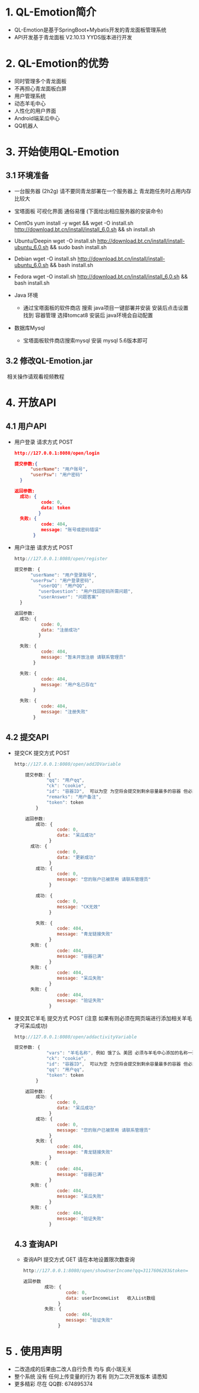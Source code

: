 # 1. QL-Emotion简介

- QL-Emotion是基于SpringBoot+Mybatis开发的青龙面板管理系统
- API开发基于青龙面板 V2.10.13   YYDS版本进行开发

# 2. QL-Emotion的优势

- 同时管理多个青龙面板
- 不再担心青龙面板白屏
- 用户管理系统
- 动态羊毛中心
- 人性化的用户界面
- Android端呆瓜中心
- QQ机器人

# 3. 开始使用QL-Emotion

## 3.1 环境准备

-  一台服务器 (2h2g) 请不要同青龙部署在一个服务器上 青龙跑任务时占用内存比较大
-  宝塔面板 可视化界面 通俗易懂 (下面给出相应服务器的安装命令)
  - CentOs                    yum install -y wget && wget -O install.sh http://download.bt.cn/install/install_6.0.sh && sh install.sh
  - Ubuntu/Deepin        wget -O install.sh http://download.bt.cn/install/install-ubuntu_6.0.sh && sudo bash install.sh
  - Debian                     wget -O install.sh http://download.bt.cn/install/install-ubuntu_6.0.sh && bash install.sh
  - Fedora                     wget -O install.sh http://download.bt.cn/install/install_6.0.sh && bash install.sh

- Java 环境 

  -  通过宝塔面板的软件商店 搜索 java项目一键部署并安装 安装后点击设置找到 容器管理 选择tomcat8 安装后 java环境会自动配置

    

- 数据库Mysql
  -  宝塔面板软件商店搜索mysql 安装 mysql 5.6版本即可

## 3.2 修改QL-Emotion.jar

​	相关操作请观看视频教程

# 4.  开放API

## 4.1 用户API

- 用户登录  请求方式  POST

  ```json
  http://127.0.0.1:8080/open/login
  
  提交参数:{
      	"userName": "用户账号",
      	"userPsw": "用户密码"
  	}
  
  返回参数:
  	成功: { 
          	code: 0, 
          	data: token
           }
  	失败: {
          	code: 404,
          	message: "账号或密码错误"
      	 }
  ```

  

- 用户注册 请求方式 POST

  ```js
  http://127.0.0.1:8080/open/register
  
  提交参数: {
      	"userName": "用户登录账号",
  		"userPsw": "用户登录密码",
           "userQQ": "用户QQ",
           "userQuestion": "用户找回密码所需问题",
           "userAnswer": "问题答案"
  	}
  
  返回参数:
  	成功: { 
          	code: 0, 
          	data: "注册成功"
           }
  
  	失败: {
          	code: 404,
          	message: "暂未开放注册 请联系管理员"
      	 }
  
  	失败: {
          	code: 404,
          	message: "用户名已存在"
      	 }
  
  	失败: {
          	code: 404,
          	message: "注册失败"
      	 }
  ```

  

## 4.2 提交API

- 提交CK  提交方式 POST

  ```js
  http://127.0.0.1:8080/open/addJDVariable
  
      提交参数: {
              "qq": "用户qq",
              "ck": "cookie",
              "id": "容器ID",  可以为空 为空将会提交到剩余容量最多的容器 但必须有此字段
              "remarks": "用户备注",
              "token": token
          }
  
      返回参数:
          成功: { 
                  code: 0, 
                  data: "呆瓜成功"
               }
  	    成功: { 
                  code: 0, 
                  data: "更新成功"
               }
          成功: {
                  code: 0,
                  message: "您的账户已被禁用 请联系管理员"
               }
  
          成功: {
                  code: 0,
                  message: "CK无效"
               }
  
          失败: {
                  code: 404,
                  message: "青龙链接失败"
               }
  		失败: {
                  code: 404,
                  message: "容器已满"
               }
  		失败: {
                  code: 404,
                  message: "呆瓜失败"
               }
  		失败: {
                  code: 404,
                  message: "验证失败"
               }
  ```

  

- 提交其它羊毛  提交方式 POST  (注意 如果有则必须在网页端进行添加相关羊毛 才可呆瓜成功)

  ```js
  http://127.0.0.1:8080/open/addactivityVariable
  
  提交参数: {
              "vars": "羊毛名称", 例如 饿了么 美团 必须与羊毛中心添加的名称一致
              "ck": "cookie",
              "id": "容器ID",  可以为空 为空将会提交到剩余容量最多的容器 但必须有此字段
              "qq": "用户qq",
              "token": token    
          }
  
      返回参数:
          成功: { 
                  code: 0, 
                  data: "呆瓜成功"
               }
          成功: {
                  code: 0,
                  message: "您的账户已被禁用 请联系管理员"
               }
          失败: {
                  code: 404,
                  message: "青龙链接失败"
               }
  		失败: {
                  code: 404,
                  message: "容器已满"
               }
  		失败: {
                  code: 404,
                  message: "呆瓜失败"
               }
  		失败: {
                  code: 404,
                  message: "验证失败"
               }
  ```

  ## 4.3 查询API

  - 查询API  提交方式 GET 请在本地设置限次数查询  

    ```js
    http://127.0.0.1:8080/open/showUserIncome?qq=3117606283&token=
    
    返回参数
    		成功: { 
                    code: 0, 
                    data: userIncomeList   收入List数组
                 }
    		失败: {
                    code: 404,
                    message: "验证失败"
                 }
    ```

    

# 5 . 使用声明

- 二改造成的后果由二改人自行负责 均与 疯小瑞无关
- 整个系统 没有 任何上传变量的行为 若有 则为二次开发版本 请悉知
- 更多精彩 尽在 QQ群: 674895374  




